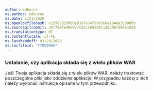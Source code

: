 ```yaml
---
author: edburns
ms.author: edburns
ms.date: 1/21/2020
ms.openlocfilehash: c2556752fd8be91976747996566a184ee3c09d0b
ms.sourcegitcommit: 367780fe48d977c82cb84208c128b0bf694b1029
ms.translationtype: HT
ms.contentlocale: pl-PL
ms.lasthandoff: 01/29/2020
ms.locfileid: "77000985"
---
```

### <a name="determine-whether-your-application-is-composed-of-multiple-wars"></a>Ustalanie, czy aplikacja składa się z wielu plików WAR

Jeśli Twoja aplikacja składa się z wielu plików WAR, należy traktować poszczególne pliki jako oddzielne aplikacje. W przypadku każdej z nich należy wykonać instrukcje opisane w tym przewodniku.
